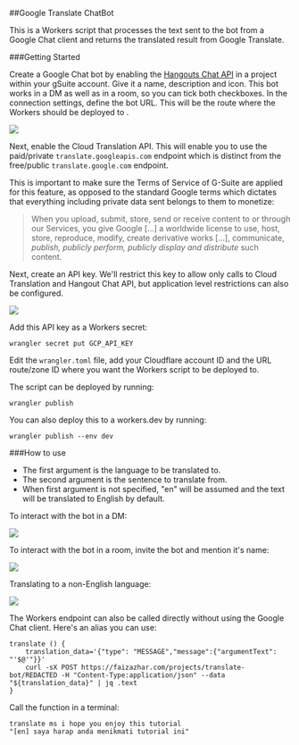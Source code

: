 ##Google Translate ChatBot

This is a Workers script that processes the text sent to the bot from a Google Chat client and returns the translated result from Google Translate.

###Getting Started

Create a Google Chat bot by enabling the [Hangouts Chat API](https://developers.google.com/hangouts/chat/how-tos/bots-publish) in a project within your gSuite account.
Give it a name, description and icon.
This bot works in a DM as well as in a room, so you can tick both checkboxes.
In the connection settings, define the bot URL. This will be the route where the Workers should be deployed to .

![](https://faizazhar.com/projects/translate-bot/chat-api.png)

Next, enable the Cloud Translation API. This will enable you to use the paid/private `translate.googleapis.com` endpoint which is distinct from the free/public `translate.google.com` endpoint.

This is important to make sure the Terms of Service of G-Suite are applied for this feature, as opposed to the standard Google terms which dictates that everything including private data sent belongs to them to monetize:

>When you upload, submit, store, send or receive content to or through our Services, you give Google [...] a worldwide license to use, host, store, reproduce, modify, create derivative works [...], communicate, *publish, publicly perform, publicly display and distribute* such content.

Next, create an API key. We'll restrict this key to allow only calls to Cloud Translation and Hangout Chat API, but application level restrictions can also be configured.

![](https://faizazhar.com/projects/translate-bot/api-restrictions.png)

Add this API key as a Workers secret:

```
wrangler secret put GCP_API_KEY
```

Edit the `wrangler.toml` file, add your Cloudflare account ID and the URL route/zone ID where you want the Workers script to be deployed to.

The script can be deployed by running:

```
wrangler publish
```

You can also deploy this to a workers.dev by running:

```
wrangler publish --env dev
```

###How to use

- The first argument is the language to be translated to.
- The second argument is the sentence to translate from.
- When first argument is not specified, "en" will be assumed and the text will be translated to English by default.

To interact with the bot in a DM:

![](https://faizazhar.com/projects/translate-bot/dm.png)

To interact with the bot in a room, invite the bot and mention it's name:

![](https://faizazhar.com/projects/translate-bot/dm-room.png)

Translating to a non-English language:

![](https://faizazhar.com/projects/translate-bot/target-lang.png)

The Workers endpoint can also be called directly without using the Google Chat client. Here's an alias you can use:

```
translate () {
	translation_data='{"type": "MESSAGE","message":{"argumentText": "'$@'"}}'
	curl -sX POST https://faizazhar.com/projects/translate-bot/REDACTED -H "Content-Type:application/json" --data "${translation_data}" | jq .text
}
```

Call the function in a terminal:

```
translate ms i hope you enjoy this tutorial
"[en] saya harap anda menikmati tutorial ini"
```

